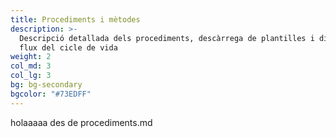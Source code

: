 ```yaml
---
title: Procediments i mètodes
description: >-
  Descripció detallada dels procediments, descàrrega de plantilles i diagrama de
  flux del cicle de vida
weight: 2
col_md: 3
col_lg: 3
bg: bg-secondary
bgcolor: "#73EDFF"
---
```

holaaaaa des de procediments.md
